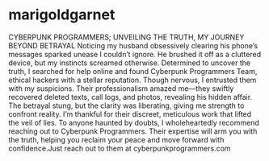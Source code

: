 # marigoldgarnet
CYBERPUNK PROGRAMMERS; UNVEILING THE TRUTH, MY JOURNEY BEYOND BETRAYAL
Noticing my husband obsessively clearing his phone’s messages sparked unease I couldn’t ignore. He brushed it off as a cluttered device, but my instincts screamed otherwise. Determined to uncover the truth, I searched for help online and found Cyberpunk Programmers Team, ethical hackers with a stellar reputation. Though nervous, I entrusted them with my suspicions. Their professionalism amazed me—they swiftly recovered deleted texts, call logs, and photos, revealing his hidden affair. The betrayal stung, but the clarity was liberating, giving me strength to confront reality. I’m thankful for their discreet, meticulous work that lifted the veil of lies. To anyone haunted by doubts, I wholeheartedly recommend reaching out to Cyberpunk Programmers. Their expertise will arm you with the truth, helping you reclaim your peace and move forward with confidence.Just reach out to them at cyberpunkprogrammers.com 
